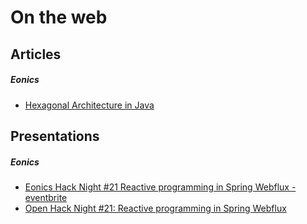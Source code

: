 # On the web

## Articles

##### Eonics
-   [Hexagonal Architecture in Java](https://eonics.nl/inbox/hexagonal-architecture-in-java/)

## Presentations

##### Eonics
-   [Eonics Hack Night #21 Reactive programming in Spring Webflux - eventbrite](https://www.eventbrite.com/e/tickets-eonics-hack-night-21-reactive-programming-in-spring-webflux-91585581941)
-   [Open Hack Night #21: Reactive programming in Spring Webflux](https://eonics.nl/inbox/open-hack-night-21-reactive-programming-in-spring-webflux/)

